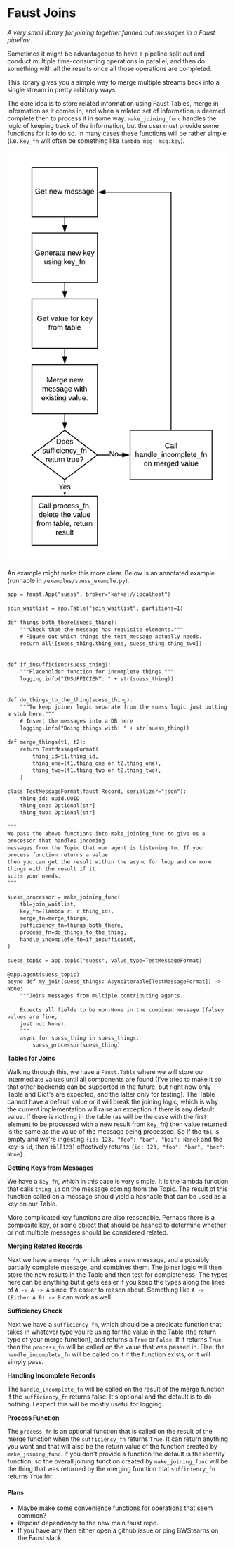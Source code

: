 # Faust Joins

_A very small library for joining together fanned out messages in a Faust pipeline._

Sometimes it might be advantageous to have a pipeline split out and conduct multiple time-consuming operations in parallel, and then do something with all the results once all those operations are completed.

This library gives you a simple way to merge multiple streams back into a single stream in pretty arbitrary ways.

The core idea is to store related information using Faust Tables, merge in information as it comes in, and when a related set of information is deemed complete then to process it in some way. `make_joining_func` handles the logic of keeping track of the information, but the user must provide some functions for it to do so. In many cases these functions will be rather simple (i.e. `key_fn` will often be something like `lambda msg: msg.key`).

![Join Logic](./join_diagram.png)

An example might make this more clear. Below is an annotated example (runnable in `/examples/suess_example.py`).


```
app = faust.App("suess", broker="kafka://localhost")

join_waitlist = app.Table("join_waitlist", partitions=1)

def things_both_there(suess_thing):
    """Check that the message has requisite elements."""
    # Figure out which things the test_message actually needs.
    return all([suess_thing.thing_one, suess_thing.thing_two])


def if_insufficient(suess_thing):
    """Placeholder function for incomplete things."""
    logging.info("INSUFFICIENT: " + str(suess_thing))


def do_things_to_the_thing(suess_thing):
    """To keep joiner logic separate from the suess logic just putting a stub here."""
    # Insert the messages into a DB here
    logging.info("Doing things with: " + str(suess_thing))

def merge_things(t1, t2):
    return TestMessageFormat(
        thing_id=t1.thing_id,
        thing_one=(t1.thing_one or t2.thing_one),
        thing_two=(t1.thing_two or t2.thing_two),
    )

class TestMessageFormat(faust.Record, serializer="json"):
    thing_id: uuid.UUID
    thing_one: Optional[str]
    thing_two: Optional[str]

"""
We pass the above functions into make_joining_func to give us a processor that handles incoming
messages from the Topic that our agent is listening to. If your process function returns a value
then you can get the result within the async for loop and do more things with the result if it
suits your needs.
"""

suess_processor = make_joining_func(
    tbl=join_waitlist,
    key_fn=(lambda r: r.thing_id),
    merge_fn=merge_things,
    sufficiency_fn=things_both_there,
    process_fn=do_things_to_the_thing,
    handle_incomplete_fn=if_insufficient,
)

suess_topic = app.topic("suess", value_type=TestMessageFormat)

@app.agent(suess_topic)
async def my_join(suess_things: AsyncIterable[TestMessageFormat]) -> None:
    """Joins messages from multiple contributing agents.

    Expects all fields to be non-None in the combined message (falsey values are fine,
    just not None).
    """
    async for suess_thing in suess_things:
        suess_processor(suess_thing)

```

**Tables for Joins**

Walking through this, we have a `Faust.Table` where we will store our intermediate values until all components are found (I've tried to make it so that other backends can be supported in the future, but right now only Table and Dict's are expected, and the latter only for testing). The Table cannot have a default value or it will break the joining logic, which is why the current implementation will raise an exception if there is any default value. If there is nothing in the table (as will be the case with the first element to be processed with a new result from `key_fn`) then value returned is the same as the value of the message being processed. So if the `tbl` is empty and we're ingesting `{id: 123, "foo": "bar", "baz": None}` and the key is `id`, then `tbl[123]` effectively returns `{id: 123, "foo": "bar", "baz": None}`.

**Getting Keys from Messages**

We have a `key_fn`, which in this case is very simple. It is the lambda function that calls `thing_id` on the message coming from the Topic. The result of this function called on a message should yield a hashable that can be used as a key on our Table.

More complicated key functions are also reasonable. Perhaps there is a composite key, or some object that should be hashed to determine whether or not multiple messages should be considered related.

**Merging Related Records**

Next we have a `merge_fn`, which takes a new message, and a possibly partially complete message, and combines them. The joiner logic will then store the new results in the Table and then test for completeness. The types here can be anything but it gets easier if you keep the types along the lines of `A -> A -> A` since it's easier to reason about. Something like `A -> (Either A B) -> B` can work as well.

**Sufficiency Check**

Next we have a `sufficiency_fn`, which should be a predicate function that takes in whatever type you're using for the value in the Table (the return type of your merge function), and returns a `True` or `False`. If it returns `True`, then the `process_fn` will be called on the value that was passed in. Else, the `handle_incomplete_fn` will be called on it if the function exists, or it will simply pass.

**Handling Incomplete Records**

The `handle_incomplete_fn` will be called on the result of the merge function if the `sufficiency_fn` returns false. It's optional and the default is to do nothing. I expect this will be mostly useful for logging.

**Process Function**

The `process_fn` is an optional function that is called on the result of the merge function when the `sufficiency_fn` returns `True`. It can return anything you want and that will also be the return value of the function created by `make_joining_func`. If you don't provide a function the default is the identity function, so the overall joining function created by `make_joining_func` will be the thing that was returned by the merging function that `sufficiency_fn` returns `True` for.


#### Plans

- Maybe make some convenience functions for operations that seem common?
- Repoint dependency to the new main faust repo.
- If you have any then either open a github issue or ping BWStearns on the Faust slack.
